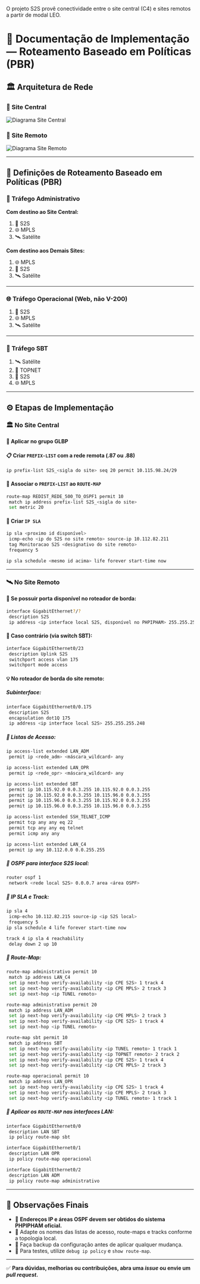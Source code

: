 O projeto S2S provê conectividade entre o site central (C4) e sites remotos a partir de modal LEO.

# 📡 Documentação de Implementação — Roteamento Baseado em Políticas (PBR)

## 🏛️ Arquitetura de Rede

### 📍 Site Central
![Diagrama Site Central](./diagrama_site_central.png)

### 📍 Site Remoto
![Diagrama Site Remoto](./diagrama_site_remoto.png)

---

## 🧭 Definições de Roteamento Baseado em Políticas (PBR)

### 🎯 Tráfego Administrativo

**Com destino ao Site Central:**
1. 🔗 S2S  
2. 🌐 MPLS  
3. 🛰️ Satélite  

**Com destino aos Demais Sites:**
1. 🌐 MPLS  
2. 🔗 S2S  
3. 🛰️ Satélite  

---

### 🌐 Tráfego Operacional (Web, não V-200)

1. 🔗 S2S  
2. 🌐 MPLS  
3. 🛰️ Satélite  

---

### 📡 Tráfego SBT

1. 🛰️ Satélite  
2. 🔌 TOPNET  
3. 🔗 S2S  
4. 🌐 MPLS  

---

## ⚙️ Etapas de Implementação

### 🏛️ No Site Central

#### 🔄 Aplicar no grupo **GLBP**

#### 📋 Criar `PREFIX-LIST` com a rede remota (.87 ou .88)
~~~bash
ip prefix-list S2S_<sigla do site> seq 20 permit 10.115.98.24/29
~~~

#### 🔁 Associar o `PREFIX-LIST` ao `ROUTE-MAP`
~~~bash
route-map REDIST_REDE_500_TO_OSPF1 permit 10 
 match ip address prefix-list S2S_<sigla do site>
 set metric 20
~~~

#### 📶 Criar `IP SLA`
~~~bash
ip sla <proximo id disponível>
 icmp-echo <ip do S2S no site remoto> source-ip 10.112.82.211
 tag Monitoracao S2S <designativo do site remoto>
 frequency 5

ip sla schedule <mesmo id acima> life forever start-time now
~~~

---

### 🛰️ No Site Remoto

#### 🚪 Se possuir porta disponível no roteador de borda:
~~~bash
interface GigabitEthernet?/?
 description S2S
 ip address <ip interface local S2S, disponível no PHPIPHAM> 255.255.255.248
~~~

#### 🔀 Caso contrário (via switch SBT):
~~~bash
interface GigabitEthernet0/23
 description Uplink S2S
 switchport access vlan 175
 switchport mode access
~~~

#### 💡 No roteador de borda do site remoto:

##### Subinterface:
~~~bash
interface GigabitEthernet0/0.175
 description S2S
 encapsulation dot1Q 175
 ip address <ip interface local S2S> 255.255.255.248
~~~

##### 📑 Listas de Acesso:
~~~bash
ip access-list extended LAN_ADM
 permit ip <rede_adm> <máscara_wildcard> any

ip access-list extended LAN_OPR
 permit ip <rede_opr> <máscara_wildcard> any

ip access-list extended SBT
 permit ip 10.115.92.0 0.0.3.255 10.115.92.0 0.0.3.255
 permit ip 10.115.92.0 0.0.3.255 10.115.96.0 0.0.3.255
 permit ip 10.115.96.0 0.0.3.255 10.115.92.0 0.0.3.255
 permit ip 10.115.96.0 0.0.3.255 10.115.96.0 0.0.3.255

ip access-list extended SSH_TELNET_ICMP
 permit tcp any any eq 22
 permit tcp any any eq telnet
 permit icmp any any

ip access-list extended LAN_C4
 permit ip any 10.112.0.0 0.0.255.255
~~~

##### 🔁 OSPF para interface S2S local:
~~~bash
router ospf 1
 network <rede local S2S> 0.0.0.7 area <área OSPF>
~~~

##### 📶 IP SLA e Track:
~~~bash
ip sla 4
 icmp-echo 10.112.82.215 source-ip <ip S2S local>
 frequency 5
ip sla schedule 4 life forever start-time now

track 4 ip sla 4 reachability
 delay down 2 up 10
~~~

##### 📌 Route-Map:
~~~bash
route-map administrativo permit 10
 match ip address LAN_C4
 set ip next-hop verify-availability <ip CPE S2S> 1 track 4
 set ip next-hop verify-availability <ip CPE MPLS> 2 track 3
 set ip next-hop <ip TUNEL remoto>

route-map administrativo permit 20
 match ip address LAN_ADM
 set ip next-hop verify-availability <ip CPE MPLS> 2 track 3
 set ip next-hop verify-availability <ip CPE S2S> 1 track 4
 set ip next-hop <ip TUNEL remoto>

route-map sbt permit 10
 match ip address SBT
 set ip next-hop verify-availability <ip TUNEL remoto> 1 track 1
 set ip next-hop verify-availability <ip TOPNET remoto> 2 track 2
 set ip next-hop verify-availability <ip CPE S2S> 1 track 4
 set ip next-hop verify-availability <ip CPE MPLS> 2 track 3

route-map operacional permit 10
 match ip address LAN_OPR
 set ip next-hop verify-availability <ip CPE S2S> 1 track 4
 set ip next-hop verify-availability <ip CPE MPLS> 2 track 3
 set ip next-hop verify-availability <ip TUNEL remoto> 1 track 1
~~~

##### 🚧 Aplicar os `ROUTE-MAP` nas interfaces LAN:
~~~bash
interface GigabitEthernet0/0
 description LAN SBT
 ip policy route-map sbt

interface GigabitEthernet0/1
 description LAN OPR
 ip policy route-map operacional

interface GigabitEthernet0/2
 description LAN ADM
 ip policy route-map administrativo
~~~

---

## 🧩 Observações Finais

- 🔐 **Endereços IP e áreas OSPF devem ser obtidos do sistema PHPIPHAM oficial.**
- 🔧 Adapte os nomes das listas de acesso, route-maps e tracks conforme a topologia local.
- 🧠 Faça backup da configuração antes de aplicar qualquer mudança.
- 📎 Para testes, utilize `debug ip policy` e `show route-map`.

---

✅ **Para dúvidas, melhorias ou contribuições, abra uma *issue* ou envie um *pull request*.**
